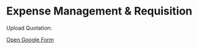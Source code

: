 <!DOCTYPE html>
<html lang="en">
<body>
  <h1>Expense Management & Requisition</h1>
  <p>Upload Quotation:</p>
  <a href="https://docs.google.com/forms/d/11Nf0oDJWSxiRPaZP1L4C-cxgJzBjRjEp3dU39x_fqSo/edit" target="_blank">Open Google Form</a>
</body>
</html>
